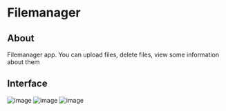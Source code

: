 # Filemanager

## About
Filemanager app. You can upload files, delete files, view some information about them

## Interface
![image](https://user-images.githubusercontent.com/63966121/177131933-b02bb002-4c7b-4bc7-a277-c749c36baeca.png)
![image](https://user-images.githubusercontent.com/63966121/177132076-0ac836e4-c85f-4637-ada8-b303274dca40.png)
![image](https://user-images.githubusercontent.com/63966121/177132203-f91b5f0b-1536-4ac7-811e-bcee211b26e9.png)

